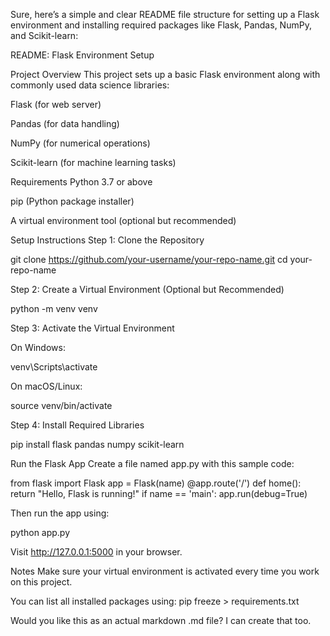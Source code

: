 Sure, here’s a simple and clear README file structure for setting up a Flask environment and installing required packages like Flask, Pandas, NumPy, and Scikit-learn:

README: Flask Environment Setup

Project Overview
This project sets up a basic Flask environment along with commonly used data science libraries:

Flask (for web server)

Pandas (for data handling)

NumPy (for numerical operations)

Scikit-learn (for machine learning tasks)

Requirements
Python 3.7 or above

pip (Python package installer)

A virtual environment tool (optional but recommended)

Setup Instructions
Step 1: Clone the Repository

git clone https://github.com/your-username/your-repo-name.git cd your-repo-name

Step 2: Create a Virtual Environment (Optional but Recommended)

python -m venv venv

Step 3: Activate the Virtual Environment

On Windows:

venv\Scripts\activate

On macOS/Linux:

source venv/bin/activate

Step 4: Install Required Libraries

pip install flask pandas numpy scikit-learn

Run the Flask App
Create a file named app.py with this sample code:

from flask import Flask app = Flask(name) @app.route('/') def home(): return "Hello, Flask is running!" if name == 'main': app.run(debug=True)

Then run the app using:

python app.py

Visit http://127.0.0.1:5000 in your browser.

Notes
Make sure your virtual environment is activated every time you work on this project.

You can list all installed packages using: pip freeze > requirements.txt

Would you like this as an actual markdown .md file? I can create that too.
